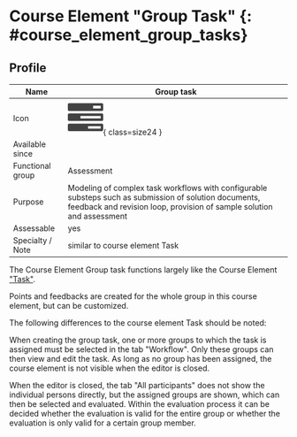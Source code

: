 # Course Element "Group Task" {: #course_element_group_tasks}


## Profile

Name | Group task
---------|----------
Icon | ![grouptask Icon](assets/task.png){ class=size24 }
Available since | 
Functional group | Assessment
Purpose | Modeling of complex task workflows with configurable substeps such as submission of solution documents, feedback and revision loop, provision of sample solution and assessment
Assessable | yes
Specialty / Note | similar to course element Task



The Course Element Group task functions largely like the Course Element ["Task"](Course_Element_Task.md).

Points and feedbacks are created for the whole group in this course element, but can be customized.

The following differences to the course element Task should be noted:

When creating the group task, one or more groups to which the task is assigned must be selected in the tab "Workflow". Only these groups can then view and edit the task. As long as no group has been assigned, the course element is not visible when the editor is closed.

When the editor is closed, the tab "All participants" does not show the individual persons directly, but the assigned groups are shown, which can then be selected and evaluated. Within the evaluation process it can be decided whether the evaluation is valid for the entire group or whether the evaluation is only valid for a certain group member.
